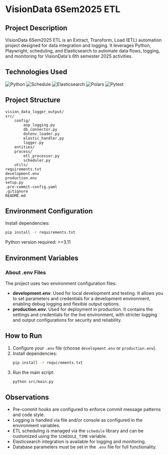 
# VisionData 6Sem2025 ETL

## Project Description
VisionData 6Sem2025 ETL is an Extract, Transform, Load (ETL) automation project designed for data integration and logging. It leverages Python, Playwright, scheduling, and Elasticsearch to automate data flows, logging, and monitoring for VisionData's 6th semester 2025 activities.

## Technologies Used
<p align="left">
	<img src="https://img.shields.io/badge/Python-3776AB?style=for-the-badge&logo=python&logoColor=white" alt="Python" />
	<img src="https://img.shields.io/badge/Schedule-00A3E0?style=for-the-badge&logo=google-calendar&logoColor=white" alt="Schedule" />
	<img src="https://img.shields.io/badge/Elasticsearch-005571?style=for-the-badge&logo=elasticsearch&logoColor=white" alt="Elasticsearch" />
	<img src="https://img.shields.io/badge/Polars-FFDD00?style=for-the-badge&logo=polars&logoColor=black" alt="Polars" />
	<img src="https://img.shields.io/badge/pytest-0A0A0A?style=for-the-badge&logo=pytest&logoColor=white" alt="Pytest" />
</p>

## Project Structure

```
vision_data_logger_output/
src/
	config/
		aop_logging.py
		db_connector.py
		dotenv_loader.py
		elastic_handler.py
		logger.py
	entities/
	process/
		etl_processor.py
		scheduler.py
	utils/
requirements.txt
development.env
production.env
setup.py
.pre-commit-config.yaml
.gitignore
README.md
```

## Environment Configuration

Install dependencies:

```bash
pip install -r requirements.txt
```

Python version required: >=3.11

## Environment Variables

### About .env Files

The project uses two environment configuration files:

- **development.env**: Used for local development and testing. It allows you to set parameters and credentials for a development environment, enabling debug logging and flexible output options.
- **production.env**: Used for deployment in production. It contains the settings and credentials for the live environment, with stricter logging and output configurations for security and reliability.


## How to Run

1. Configure your `.env` file (choose `development.env` or `production.env`).
2. Install dependencies:
	 ```bash
	 pip install -r requirements.txt
	 ```
3. Run the main script:
	 ```bash
	 python src/main.py
	 ```

## Observations

- Pre-commit hooks are configured to enforce commit message patterns and code style.
- Logging is handled via file and/or console as configured in the environment variables.
- ETL scheduling is managed via the `schedule` library and can be customized using the `SCHEDULE_TIME` variable.
- Elasticsearch integration is available for logging and monitoring.
- Database parameters must be set in the `.env` file for full functionality.
